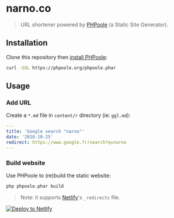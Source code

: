 # narno.co

> URL shortener powered by [PHPoole](https://phpoole.org) (a Static Site Generator).

## Installation

Clone this repository then [install PHPoole](https://phpoole.org/download/):
```bash
curl -SOL https://phpoole.org/phpoole.phar
```

## Usage

### Add URL

Create a `*.md` file in `content/r` directory (ie: `ggl.md`):
```yaml
---
title: 'Google search "narno"'
date: '2018-10-25'
redirect: https://www.google.fr/search?q=narno
---
```

### Build website

Use PHPoole to (re)build the static website:
```bash
php phpoole.phar build
```

> Note: it supports [Netlify](https://www.netlify.com/docs/redirects/)'s `_redirects` file.

[![Deploy to Netlify](https://www.netlify.com/img/deploy/button.svg)](https://app.netlify.com/start/deploy?repository=https://github.com/Narno/narno.co)
